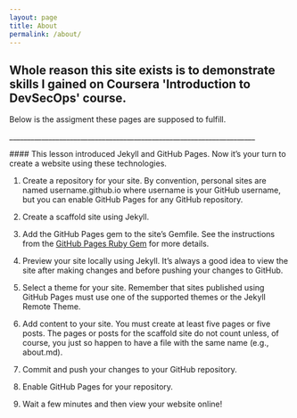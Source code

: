 ```yaml
---
layout: page
title: About
permalink: /about/
---
```


## Whole reason this site exists is to demonstrate skills I gained on Coursera 'Introduction to DevSecOps' course.
<p>Below is the assigment these pages are supposed to fulfill. </p>
_____________________________________________________________________

<p> 

</p>
#### This lesson introduced Jekyll and GitHub Pages. Now it’s your turn to create a website using these technologies. 

1. Create a repository for your site. By convention, personal sites are named username.github.io where username is your GitHub username, but you can enable GitHub Pages for any GitHub repository.

2. Create a scaffold site using Jekyll.

3. Add the GitHub Pages gem to the site’s Gemfile. See the instructions from the [GitHub Pages Ruby Gem](https://github.com/github/pages-gem) for more details.

4. Preview your site locally using Jekyll. It’s always a good idea to view the site after making changes and before pushing your changes to GitHub.

5. Select a theme for your site. Remember that sites published using GitHub Pages must use one of the supported themes or the Jekyll Remote Theme.

6. Add content to your site. You must create at least five pages or five posts. The pages or posts for the scaffold site do not count unless, of course, you just so happen to have a file with the same name (e.g., about.md).

7. Commit and push your changes to your GitHub repository.

8. Enable GitHub Pages for your repository.

9. Wait a few minutes and then view your website online!

